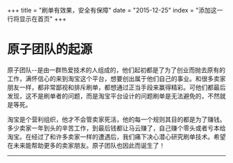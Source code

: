 +++
title = "刷单有效果，安全有保障"
date = "2015-12-25"
index = "添加这一行将显示在首页"
+++

# 原子团队的起源

原子团队--是由一群热爱技术的人组成的，他们起初都是了为了创业而抛去原有的工作，满怀信心的来到淘宝这个平台，想要创出属于他们自己的事业。和很多卖家朋友一样，都非常鄙视和排斥刷单，都想通过正当手段来赢得精彩。可他们都最后发现，这不是刷单者的问题，而是淘宝平台设计的问题刷单是无法避免的，不然就是等死。

淘宝是个营利组织，他才不会管卖家死活，他的每一个规则其目的都是为了赚钱。多少卖家一年到头的辛苦工作，到最后钱都让马云赚了，自己赚个零头或者亏本给淘宝。在经过了和许多卖家一样的遭遇后，我们痛下决心潜心研究刷单技术。希望在未来能帮助更多的卖家朋友。原子团队也因此而诞生了！

***